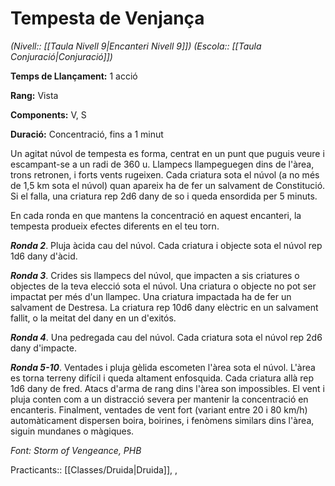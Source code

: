 # Tempesta de Venjança

*(Nivell:: [[Taula Nivell 9|Encanteri Nivell 9]]) (Escola:: [[Taula Conjuració|Conjuració]])*

**Temps de Llançament:** 1 acció

**Rang:** Vista

**Components:** V, S

**Duració:** Concentració, fins a 1 minut

Un agitat núvol de tempesta es forma, centrat en un punt que puguis veure i escampant-se a un radi de 360 u. Llampecs llampeguegen dins de l'àrea, trons retronen, i forts vents rugeixen. Cada criatura sota el núvol (a no més de 1,5 km sota el núvol) quan apareix ha de fer un salvament de Constitució. Si el falla, una criatura rep 2d6 dany de so i queda ensordida per 5 minuts.

En cada ronda en que mantens la concentració en aquest encanteri, la tempesta produeix efectes diferents en el teu torn.

***Ronda 2***. Pluja àcida cau del núvol. Cada criatura i objecte sota el núvol rep 1d6 dany d'àcid.

***Ronda 3***. Crides sis llampecs del núvol, que impacten a sis criatures o objectes de la teva elecció sota el núvol. Una criatura o objecte no pot ser impactat per més d'un llampec. Una criatura impactada ha de fer un salvament de Destresa. La criatura rep 10d6 dany elèctric en un salvament fallit, o la meitat del dany en un d'exitós.

***Ronda 4***. Una pedregada cau del núvol. Cada criatura sota el núvol rep 2d6 dany d'impacte.

***Ronda 5-10***. Ventades i pluja gèlida escometen l'àrea sota el núvol. L'àrea es torna terreny difícil i queda altament enfosquida. Cada criatura allà rep 1d6 dany de fred. Atacs d'arma de rang dins l'àrea son impossibles. El vent i pluja conten com a un distracció severa per mantenir la concentració en encanteris. Finalment, ventades de vent fort (variant entre 20 i 80 km/h) automàticament dispersen boira, boirines, i fenòmens similars dins l'àrea, siguin mundanes o màgiques.


*Font: Storm of Vengeance, PHB*



Practicants:: [[Classes/Druida|Druida]], ,
